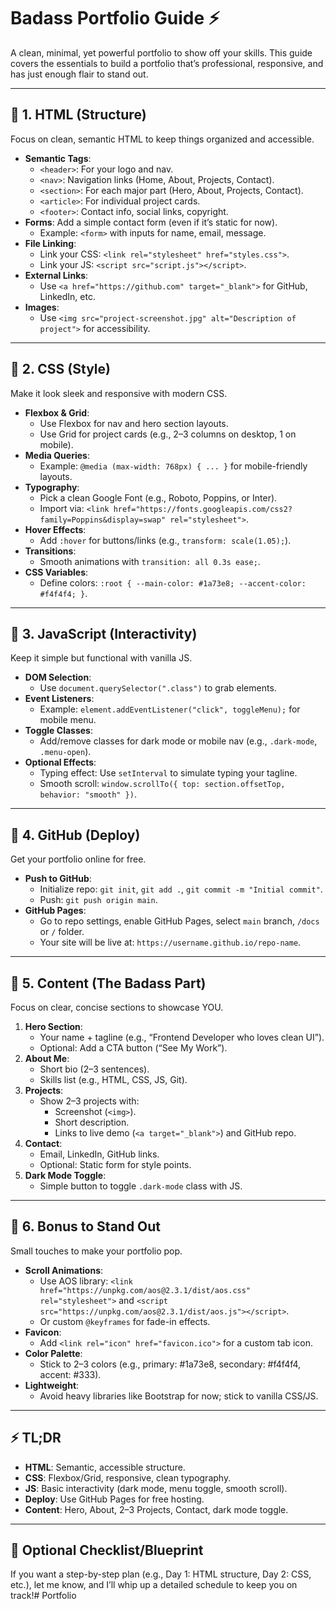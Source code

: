 # Badass Portfolio Guide ⚡

A clean, minimal, yet powerful portfolio to show off your skills. This guide covers the essentials to build a portfolio that’s professional, responsive, and has just enough flair to stand out.

---

## 🔹 1. HTML (Structure)

Focus on clean, semantic HTML to keep things organized and accessible.

- **Semantic Tags**:
  - `<header>`: For your logo and nav.
  - `<nav>`: Navigation links (Home, About, Projects, Contact).
  - `<section>`: For each major part (Hero, About, Projects, Contact).
  - `<article>`: For individual project cards.
  - `<footer>`: Contact info, social links, copyright.
- **Forms**: Add a simple contact form (even if it’s static for now).
  - Example: `<form>` with inputs for name, email, message.
- **File Linking**:
  - Link your CSS: `<link rel="stylesheet" href="styles.css">`.
  - Link your JS: `<script src="script.js"></script>`.
- **External Links**:
  - Use `<a href="https://github.com" target="_blank">` for GitHub, LinkedIn, etc.
- **Images**:
  - Use `<img src="project-screenshot.jpg" alt="Description of project">` for accessibility.

---

## 🔹 2. CSS (Style)

Make it look sleek and responsive with modern CSS.

- **Flexbox & Grid**:
  - Use Flexbox for nav and hero section layouts.
  - Use Grid for project cards (e.g., 2–3 columns on desktop, 1 on mobile).
- **Media Queries**:
  - Example: `@media (max-width: 768px) { ... }` for mobile-friendly layouts.
- **Typography**:
  - Pick a clean Google Font (e.g., Roboto, Poppins, or Inter).
  - Import via: `<link href="https://fonts.googleapis.com/css2?family=Poppins&display=swap" rel="stylesheet">`.
- **Hover Effects**:
  - Add `:hover` for buttons/links (e.g., `transform: scale(1.05);`).
- **Transitions**:
  - Smooth animations with `transition: all 0.3s ease;`.
- **CSS Variables**:
  - Define colors: `:root { --main-color: #1a73e8; --accent-color: #f4f4f4; }`.

---

## 🔹 3. JavaScript (Interactivity)

Keep it simple but functional with vanilla JS.

- **DOM Selection**:
  - Use `document.querySelector(".class")` to grab elements.
- **Event Listeners**:
  - Example: `element.addEventListener("click", toggleMenu);` for mobile menu.
- **Toggle Classes**:
  - Add/remove classes for dark mode or mobile nav (e.g., `.dark-mode`, `.menu-open`).
- **Optional Effects**:
  - Typing effect: Use `setInterval` to simulate typing your tagline.
  - Smooth scroll: `window.scrollTo({ top: section.offsetTop, behavior: "smooth" })`.

---

## 🔹 4. GitHub (Deploy)

Get your portfolio online for free.

- **Push to GitHub**:
  - Initialize repo: `git init`, `git add .`, `git commit -m "Initial commit"`.
  - Push: `git push origin main`.
- **GitHub Pages**:
  - Go to repo settings, enable GitHub Pages, select `main` branch, `/docs` or `/` folder.
  - Your site will be live at: `https://username.github.io/repo-name`.

---

## 🔹 5. Content (The Badass Part)

Focus on clear, concise sections to showcase YOU.

1. **Hero Section**:
   - Your name + tagline (e.g., “Frontend Developer who loves clean UI”).
   - Optional: Add a CTA button (“See My Work”).
2. **About Me**:
   - Short bio (2–3 sentences).
   - Skills list (e.g., HTML, CSS, JS, Git).
3. **Projects**:
   - Show 2–3 projects with:
     - Screenshot (`<img>`).
     - Short description.
     - Links to live demo (`<a target="_blank">`) and GitHub repo.
4. **Contact**:
   - Email, LinkedIn, GitHub links.
   - Optional: Static form for style points.
5. **Dark Mode Toggle**:
   - Simple button to toggle `.dark-mode` class with JS.

---

## 🔹 6. Bonus to Stand Out

Small touches to make your portfolio pop.

- **Scroll Animations**:
  - Use AOS library: `<link href="https://unpkg.com/aos@2.3.1/dist/aos.css" rel="stylesheet">` and `<script src="https://unpkg.com/aos@2.3.1/dist/aos.js"></script>`.
  - Or custom `@keyframes` for fade-in effects.
- **Favicon**:
  - Add `<link rel="icon" href="favicon.ico">` for a custom tab icon.
- **Color Palette**:
  - Stick to 2–3 colors (e.g., primary: #1a73e8, secondary: #f4f4f4, accent: #333).
- **Lightweight**:
  - Avoid heavy libraries like Bootstrap for now; stick to vanilla CSS/JS.

---

## ⚡ TL;DR

- **HTML**: Semantic, accessible structure.
- **CSS**: Flexbox/Grid, responsive, clean typography.
- **JS**: Basic interactivity (dark mode, menu toggle, smooth scroll).
- **Deploy**: Use GitHub Pages for free hosting.
- **Content**: Hero, About, 2–3 Projects, Contact, dark mode toggle.

---

## 🔹 Optional Checklist/Blueprint

If you want a step-by-step plan (e.g., Day 1: HTML structure, Day 2: CSS, etc.), let me know, and I’ll whip up a detailed schedule to keep you on track!# Portfolio
